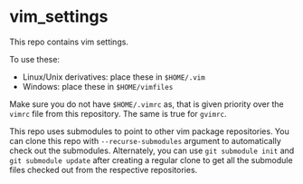 # vim_settings

This repo contains vim settings.

To use these:
* Linux/Unix derivatives: place these in `$HOME/.vim`
* Windows: place these in `$HOME/vimfiles`

Make sure you do not have `$HOME/.vimrc` as, that is given priority over the `vimrc` file from this repository. The same is true
for `gvimrc`.

This repo uses submodules to point to other vim package repositories. You can clone this repo with `--recurse-submodules`
argument to automatically check out the submodules. Alternately, you can use `git submodule init` and `git submodule update`
after creating a regular clone to get all the submodule files checked out from the respective repositories.


